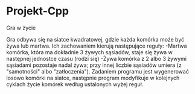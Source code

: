 # Projekt-Cpp
Gra w życie

Gra odbywa się na siatce kwadratowej, gdzie każda komórka może być żywa lub martwa. Ich zachowaniem kierują następujące reguły:
-Martwa komórka, która ma dokładnie 3 żywych sąsiadów, staje się żywa w następnej jednostce czasu (rodzi się)
-Żywa komórka z 2 albo 3 żywymi sąsiadami pozostaje nadal żywa; przy innej liczbie sąsiadów umiera (z "samotności" albo "zatłoczenia"). 
Zadaniem  programu  jest  wygenerować  losowo  komórki  na  siatce,  następnie  program modyfikuje w kolejnych cyklach życie komórek według ustalonych wyżej reguł.
